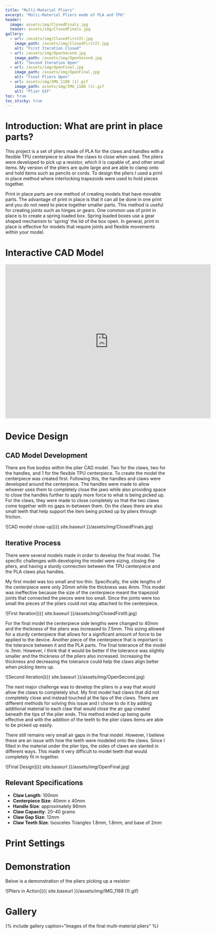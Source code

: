 ```yaml
---
title: "Multi-Material Pliers"
excerpt: "Multi-Material Pliers made of PLA and TPU"
header:
  image: assets/img/ClosedFinals.jpg
  teaser: assets/img/ClosedFinals.jpg
gallery:
  - url: /assets/img/ClosedFirstIt.jpg
    image_path: /assets/img/ClosedFirstIt.jpg
    alt: "First Iteration Closed"
  - url: /assets/img/OpenSecond.jpg
    image_path: /assets/img/OpenSecond.jpg
    alt: "Second Iteration Open"
  - url: /assets/img/OpenFinal.jpg
    image_path: /assets/img/OpenFinal.jpg
    alt: "Final Pliers Open"
  - url: assets/img/IMG_1188 (1).gif
    image_path: assets/img/IMG_1188 (1).gif
    alt: "Plier GIF"
toc: true
toc_sticky: true
---
```


# Introduction: What are print in place parts?
This project is a set of pliers made of PLA for the claws and handles with a flexible TPU centerpiece to allow the claws to close when used. The pliers were developed to pick up a resistor, which it is capable of, and other small items. My version of the pliers are quite large and are able to clamp onto and hold items such as pencils or cords. To design the pliers I used a print in place method where interlocking trapezoids were used to hold pieces together.

Print in place parts are one method of creating models that have movable parts. The advantage of print in place is that it can all be done in one print and you do not need to piece together smaller parts. This method is useful for creating joints such as hinges or gears. One common use of print in place is to create a spring loaded box. Spring loaded boxes use a gear shaped mechanism to 'spring' the lid of the box open. In general, print in place is effective for models that require joints and flexible movements within your model.

# Interactive CAD Model
<div class="embed-container">
  <iframe src="https://a360.co/41PBXds" width="640" height="480" allowfullscreen="true" webkitallowfullscreen="true" mozallowfullscreen="true" frameborder="0"></iframe>
</div>

# Device Design

## CAD Model Development
There are five bodies within the plier CAD model. Two for the claws, two for the handles, and 1 for the flexible TPU centerpiece. To create the model the centerpiece was created first. Following this, the handles and claws were developed around the centerpiece. The handles were made to allow whoever uses them to completely close the jaws while also providing space to close the handles further to apply more force to what is being picked up. For the claws, they were made to close completely so that the two claws come together with no gaps in-between them. On the claws there are also small teeth that help support the item being picked up by pliers through friction.

![CAD model close-up]({{ site.baseurl }}/assets/img/ClosedFinals.jpg)

## Iterative Process
There were several models made in order to develop the final model. The specific challenges with developing the model were sizing, closing the pliers, and having a sturdy connection between the TPU centerpiece and the PLA claws plus handles.

My first model was too small and too thin. Specifically, the side lengths of the centerpiece were only 20mm while the thickness was 4mm. This model was ineffective because the size of the centerpiece meant the trapezoid joints that connected the pieces were too small. Since the joints were too small the pieces of the pliers could not stay attached to the centerpiece.

![First Iteration]({{ site.baseurl }}/assets/img/ClosedFirstIt.jpg)

For the final model the centerpiece side lengths were changed to 40mm and the thickness of the pliers was increased to 7.5mm. This sizing allowed for a sturdy centerpiece that allows for a significant amount of force to be applied to the device. Another piece of the centerpiece that is important is the tolerance between it and the PLA parts. The final tolerance of the model is .1mm. However, I think that it would be better if the tolerance was slightly smaller and the thickness of the pliers also increased. Increasing the thickness and decreasing the tolerance could help the claws align better when picking items up.

![Second Iteration]({{ site.baseurl }}/assets/img/OpenSecond.jpg)

The next major challenge was to develop the pliers in a way that would allow the claws to completely shut. My first model had claws that did not completely close and instead touched at the tips of the claws. There are different methods for solving this issue and I chose to do it by adding additional material to each claw that would close the air gap created beneath the tips of the plier ends. This method ended up being quite effective and with the addition of the teeth to the plier claws items are able to be picked up easily.

There still remains very small air gaps in the final model. However, I believe these are an issue with how the teeth were modeled onto the claws. Since I filled in the material under the plier tips, the sides of claws are slanted in different ways. This made it very difficult to model teeth that would completely fit in together.

![Final Design]({{ site.baseurl }}/assets/img/OpenFinal.jpg)

## Relevant Specifications
- **Claw Length**: 100mm
- **Centerpiece Size**: 40mm x 40mm
- **Handle Size**: approximately 86mm
- **Claw Capacity**: 20-40 grams
- **Claw Gap Size**: 12mm
- **Claw Teeth Size**: Isosceles Triangles 1.8mm, 1.8mm, and base of 2mm

# Print Settings


# Demonstration
Below is a demonstration of the pliers picking up a resistor:

![Pliers in Action]({{ site.baseurl }}/assets/img/IMG_1188 (1).gif)

# Gallery
{% include gallery caption="Images of the final multi-material pliers" %}

